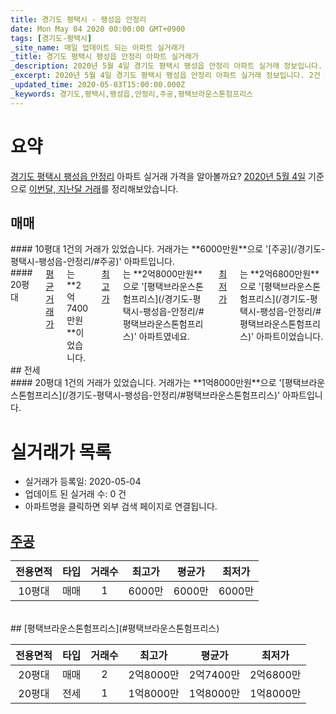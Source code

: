 ```yaml
---
title: 경기도 평택시 - 팽성읍 안정리
date: Mon May 04 2020 00:00:00 GMT+0900
tags: [경기도-평택시]
_site_name: 매일 업데이트 되는 아파트 실거래가
_title: 경기도 평택시 팽성읍 안정리 아파트 실거래가
_description: 2020년 5월 4일 경기도 평택시 팽성읍 안정리 아파트 실거래 정보입니다. 2건 아파트 정보가 있습니다.
_excerpt: 2020년 5월 4일 경기도 평택시 팽성읍 안정리 아파트 실거래 정보입니다. 2건 아파트 정보가 있습니다.
_updated_time: 2020-05-03T15:00:00.000Z
_keywords: 경기도,평택시,팽성읍,안정리,주공,평택브라운스톤험프리스
---
```





# 요약
<ins>경기도 평택시 팽성읍 안정리</ins> 아파트 실거래 가격을 알아볼까요? <ins>2020년 5월 4일</ins> 기준으로 <ins>이번달, 지난달 거래</ins>를 정리해보았습니다.

## 매매
<div class="container">
<div class="six columns" markdown="1">
#### 10평대
1건의 거래가 있었습니다. 거래가는 **6000만원**으로 '[주공](/경기도-평택시-팽성읍-안정리/#주공)' 아파트입니다.
</div>
<div class="six columns" markdown="1">
#### 20평대
<ins>평균 거래가</ins>는 **2억7400만원**이었습니다. <ins>최고가</ins>는 **2억8000만원**으로 '[평택브라운스톤험프리스](/경기도-평택시-팽성읍-안정리/#평택브라운스톤험프리스)' 아파트였네요. <ins>최저가</ins>는 **2억6800만원**으로 '[평택브라운스톤험프리스](/경기도-평택시-팽성읍-안정리/#평택브라운스톤험프리스)' 아파트이었습니다.
</div>
</div>
## 전세
<div class="container">
<div class="twelve columns" markdown="1">
#### 20평대
1건의 거래가 있었습니다. 거래가는 **1억8000만원**으로 '[평택브라운스톤험프리스](/경기도-평택시-팽성읍-안정리/#평택브라운스톤험프리스)' 아파트입니다.
</div>
</div>



# 실거래가 목록
- 실거래가 등록일: 2020-05-04
- 업데이트 된 실거래 수: 0 건
- 아파트명을 클릭하면 외부 검색 페이지로 연결됩니다.

## [주공](#주공)

|전용면적|타입|거래수|최고가|평균가|최저가|
|:---:|:---:|:---:|:---:|:---:|:---:|
|10평대|<span class="deal-type-1">매매</span>|1|6000만|6000만|6000만|

<br/>
## [평택브라운스톤험프리스](#평택브라운스톤험프리스)

|전용면적|타입|거래수|최고가|평균가|최저가|
|:---:|:---:|:---:|:---:|:---:|:---:|
|20평대|<span class="deal-type-1">매매</span>|2|2억8000만|2억7400만|2억6800만|
|20평대|<span class="deal-type-2">전세</span>|1|1억8000만|1억8000만|1억8000만|

<br/>



